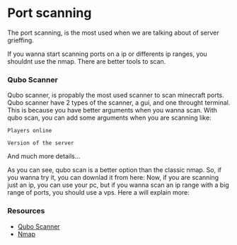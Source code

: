 # Port scanning 

The port scanning, is the most used when we are talking about of server grieffing.

If you wanna start scanning ports on a ip or differents ip ranges, you shouldnt use the nmap. There are better tools to scan.
### Qubo Scanner
Qubo scanner, is propably the most used scanner to scan minecraft ports.
Qubo scanner have 2 types of the scanner, a gui, and one throught terminal.
This is because you have better arguments when you wanna scan. With qubo scan, you can add some arguments when you are scanning like:

`Players online` 

`Version of the server`

And much more details...

As you can see, qubo scan is a better option than the classic nmap.
So, if you wanna try it, you can downlad it from here: 
Now, if you are scanning just an ip, you can use your pc, but if you wanna scan an ip range with a big range of ports, you should use a vps.
Here a will explain more: 

### Resources
- [Qubo Scanner](https://github.com/replydev/Quboscanner)
- [Nmap](https://nmap.org/download)
